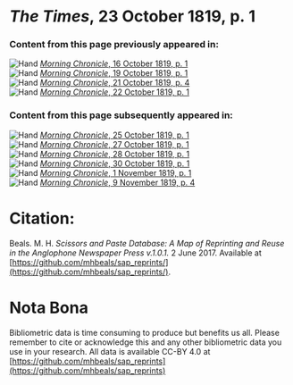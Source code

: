 # *The Times*, 23 October 1819, p. 1  
  
### Content from this page previously appeared in:  
![Hand](http://scissorsandpaste.net/wp-content/uploads/2017/06/smallhandpointer.png) [*Morning Chronicle*, 16 October 1819, p. 1](https://mhbeals.github.io/sap_html/Morning-Chronicle/Morning-Chronicle-16-October-1819-p-1)  
![Hand](http://scissorsandpaste.net/wp-content/uploads/2017/06/smallhandpointer.png) [*Morning Chronicle*, 19 October 1819, p. 1](https://mhbeals.github.io/sap_html/Morning-Chronicle/Morning-Chronicle-19-October-1819-p-1)  
![Hand](http://scissorsandpaste.net/wp-content/uploads/2017/06/smallhandpointer.png) [*Morning Chronicle*, 21 October 1819, p. 4](https://mhbeals.github.io/sap_html/Morning-Chronicle/Morning-Chronicle-21-October-1819-p-4)  
![Hand](http://scissorsandpaste.net/wp-content/uploads/2017/06/smallhandpointer.png) [*Morning Chronicle*, 22 October 1819, p. 1](https://mhbeals.github.io/sap_html/Morning-Chronicle/Morning-Chronicle-22-October-1819-p-1)  
  
### Content from this page subsequently appeared in:  
![Hand](http://scissorsandpaste.net/wp-content/uploads/2017/06/smallhandpointer.png) [*Morning Chronicle*, 25 October 1819, p. 1](https://mhbeals.github.io/sap_html/Morning-Chronicle/Morning-Chronicle-25-October-1819-p-1)  
![Hand](http://scissorsandpaste.net/wp-content/uploads/2017/06/smallhandpointer.png) [*Morning Chronicle*, 27 October 1819, p. 1](https://mhbeals.github.io/sap_html/Morning-Chronicle/Morning-Chronicle-27-October-1819-p-1)  
![Hand](http://scissorsandpaste.net/wp-content/uploads/2017/06/smallhandpointer.png) [*Morning Chronicle*, 28 October 1819, p. 1](https://mhbeals.github.io/sap_html/Morning-Chronicle/Morning-Chronicle-28-October-1819-p-1)  
![Hand](http://scissorsandpaste.net/wp-content/uploads/2017/06/smallhandpointer.png) [*Morning Chronicle*, 30 October 1819, p. 1](https://mhbeals.github.io/sap_html/Morning-Chronicle/Morning-Chronicle-30-October-1819-p-1)  
![Hand](http://scissorsandpaste.net/wp-content/uploads/2017/06/smallhandpointer.png) [*Morning Chronicle*, 1 November 1819, p. 1](https://mhbeals.github.io/sap_html/Morning-Chronicle/Morning-Chronicle-1-November-1819-p-1)  
![Hand](http://scissorsandpaste.net/wp-content/uploads/2017/06/smallhandpointer.png) [*Morning Chronicle*, 9 November 1819, p. 4](https://mhbeals.github.io/sap_html/Morning-Chronicle/Morning-Chronicle-9-November-1819-p-4)  


# Citation: 

Beals. M. H. *Scissors and Paste Database: A Map of Reprinting and Reuse in the Anglophone Newspaper Press v.1.0.1.* 2 June 2017. Available at [https://github.com/mhbeals/sap_reprints/](https://github.com/mhbeals/sap_reprints/). 

# Nota Bona

Bibliometric data is time consuming to produce but benefits us all. Please remember to cite or acknowledge this and any other bibliometric data you use in your research. All data is available CC-BY 4.0 at [https://github.com/mhbeals/sap_reprints](https://github.com/mhbeals/sap_reprints)